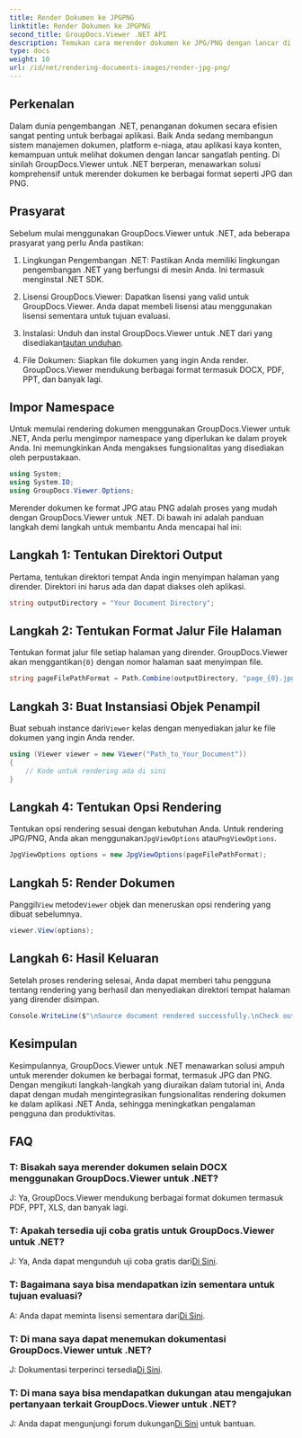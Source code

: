 ```yaml
---
title: Render Dokumen ke JPGPNG
linktitle: Render Dokumen ke JPGPNG
second_title: GroupDocs.Viewer .NET API
description: Temukan cara merender dokumen ke JPG/PNG dengan lancar di .NET menggunakan GroupDocs.Viewer untuk meningkatkan pengalaman pengguna dan produktivitas.
type: docs
weight: 10
url: /id/net/rendering-documents-images/render-jpg-png/
---
```

## Perkenalan

Dalam dunia pengembangan .NET, penanganan dokumen secara efisien sangat penting untuk berbagai aplikasi. Baik Anda sedang membangun sistem manajemen dokumen, platform e-niaga, atau aplikasi kaya konten, kemampuan untuk melihat dokumen dengan lancar sangatlah penting. Di sinilah GroupDocs.Viewer untuk .NET berperan, menawarkan solusi komprehensif untuk merender dokumen ke berbagai format seperti JPG dan PNG.

## Prasyarat

Sebelum mulai menggunakan GroupDocs.Viewer untuk .NET, ada beberapa prasyarat yang perlu Anda pastikan:

1. Lingkungan Pengembangan .NET: Pastikan Anda memiliki lingkungan pengembangan .NET yang berfungsi di mesin Anda. Ini termasuk menginstal .NET SDK.

2. Lisensi GroupDocs.Viewer: Dapatkan lisensi yang valid untuk GroupDocs.Viewer. Anda dapat membeli lisensi atau menggunakan lisensi sementara untuk tujuan evaluasi.

3.  Instalasi: Unduh dan instal GroupDocs.Viewer untuk .NET dari yang disediakan[tautan unduhan](https://releases.groupdocs.com/viewer/net/).

4. File Dokumen: Siapkan file dokumen yang ingin Anda render. GroupDocs.Viewer mendukung berbagai format termasuk DOCX, PDF, PPT, dan banyak lagi.

## Impor Namespace

Untuk memulai rendering dokumen menggunakan GroupDocs.Viewer untuk .NET, Anda perlu mengimpor namespace yang diperlukan ke dalam proyek Anda. Ini memungkinkan Anda mengakses fungsionalitas yang disediakan oleh perpustakaan.

```csharp
using System;
using System.IO;
using GroupDocs.Viewer.Options;
```

Merender dokumen ke format JPG atau PNG adalah proses yang mudah dengan GroupDocs.Viewer untuk .NET. Di bawah ini adalah panduan langkah demi langkah untuk membantu Anda mencapai hal ini:

## Langkah 1: Tentukan Direktori Output

Pertama, tentukan direktori tempat Anda ingin menyimpan halaman yang dirender. Direktori ini harus ada dan dapat diakses oleh aplikasi.

```csharp
string outputDirectory = "Your Document Directory";
```

## Langkah 2: Tentukan Format Jalur File Halaman

 Tentukan format jalur file setiap halaman yang dirender. GroupDocs.Viewer akan menggantikan`{0}` dengan nomor halaman saat menyimpan file.

```csharp
string pageFilePathFormat = Path.Combine(outputDirectory, "page_{0}.jpg");
```

## Langkah 3: Buat Instansiasi Objek Penampil

 Buat sebuah instance dari`Viewer` kelas dengan menyediakan jalur ke file dokumen yang ingin Anda render.

```csharp
using (Viewer viewer = new Viewer("Path_to_Your_Document"))
{
    // Kode untuk rendering ada di sini
}
```

## Langkah 4: Tentukan Opsi Rendering

Tentukan opsi rendering sesuai dengan kebutuhan Anda. Untuk rendering JPG/PNG, Anda akan menggunakan`JpgViewOptions` atau`PngViewOptions`.

```csharp
JpgViewOptions options = new JpgViewOptions(pageFilePathFormat);
```

## Langkah 5: Render Dokumen

 Panggil`View` metode`Viewer` objek dan meneruskan opsi rendering yang dibuat sebelumnya.

```csharp
viewer.View(options);
```

## Langkah 6: Hasil Keluaran

Setelah proses rendering selesai, Anda dapat memberi tahu pengguna tentang rendering yang berhasil dan menyediakan direktori tempat halaman yang dirender disimpan.

```csharp
Console.WriteLine($"\nSource document rendered successfully.\nCheck output in {outputDirectory}.");
```

## Kesimpulan

Kesimpulannya, GroupDocs.Viewer untuk .NET menawarkan solusi ampuh untuk merender dokumen ke berbagai format, termasuk JPG dan PNG. Dengan mengikuti langkah-langkah yang diuraikan dalam tutorial ini, Anda dapat dengan mudah mengintegrasikan fungsionalitas rendering dokumen ke dalam aplikasi .NET Anda, sehingga meningkatkan pengalaman pengguna dan produktivitas.

## FAQ

### T: Bisakah saya merender dokumen selain DOCX menggunakan GroupDocs.Viewer untuk .NET?

J: Ya, GroupDocs.Viewer mendukung berbagai format dokumen termasuk PDF, PPT, XLS, dan banyak lagi.

### T: Apakah tersedia uji coba gratis untuk GroupDocs.Viewer untuk .NET?

 J: Ya, Anda dapat mengunduh uji coba gratis dari[Di Sini](https://releases.groupdocs.com/).

### T: Bagaimana saya bisa mendapatkan izin sementara untuk tujuan evaluasi?

A: Anda dapat meminta lisensi sementara dari[Di Sini](https://purchase.groupdocs.com/temporary-license/).

### T: Di mana saya dapat menemukan dokumentasi GroupDocs.Viewer untuk .NET?

 J: Dokumentasi terperinci tersedia[Di Sini](https://reference.groupdocs.com/viewer/net/).

### T: Di mana saya bisa mendapatkan dukungan atau mengajukan pertanyaan terkait GroupDocs.Viewer untuk .NET?

 J: Anda dapat mengunjungi forum dukungan[Di Sini](https://forum.groupdocs.com/c/viewer/9) untuk bantuan.